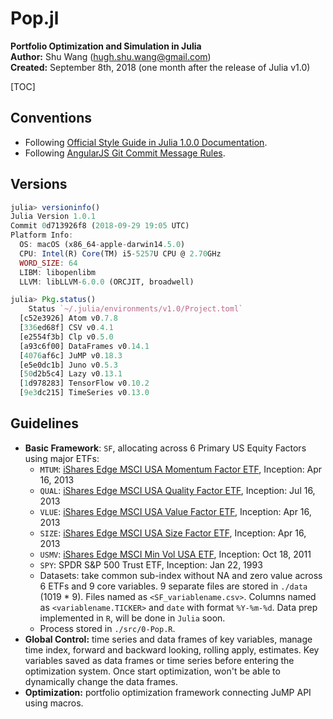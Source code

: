 # Pop.jl

**Portfolio Optimization and Simulation in Julia**  
**Author:** Shu Wang (hugh.shu.wang@gmail.com)  
**Created:** September 8th, 2018 (one month after the release of Julia v1.0)



[TOC]

## Conventions

- Following [Official Style Guide in Julia 1.0.0 Documentation](https://docs.julialang.org/en/v1/manual/style-guide/index.html).
- Following [AngularJS Git Commit Message Rules](https://gist.github.com/stephenparish/9941e89d80e2bc58a153).

## Versions

```julia
julia> versioninfo()
Julia Version 1.0.1
Commit 0d713926f8 (2018-09-29 19:05 UTC)
Platform Info:
  OS: macOS (x86_64-apple-darwin14.5.0)
  CPU: Intel(R) Core(TM) i5-5257U CPU @ 2.70GHz
  WORD_SIZE: 64
  LIBM: libopenlibm
  LLVM: libLLVM-6.0.0 (ORCJIT, broadwell)

julia> Pkg.status()
    Status `~/.julia/environments/v1.0/Project.toml`
  [c52e3926] Atom v0.7.8
  [336ed68f] CSV v0.4.1
  [e2554f3b] Clp v0.5.0
  [a93c6f00] DataFrames v0.14.1
  [4076af6c] JuMP v0.18.3
  [e5e0dc1b] Juno v0.5.3
  [50d2b5c4] Lazy v0.13.1
  [1d978283] TensorFlow v0.10.2
  [9e3dc215] TimeSeries v0.13.0

```



## Guidelines

- **Basic Framework**: `SF`, allocating across 6 Primary US Equity Factors using major ETFs:
  - `MTUM`: [iShares Edge MSCI USA Momentum Factor ETF](https://www.ishares.com/us/products/251614/ishares-msci-usa-momentum-factor-etf), Inception: Apr 16, 2013
  - `QUAL`: [iShares Edge MSCI USA Quality Factor ETF](https://www.ishares.com/us/products/256101/ishares-msci-usa-quality-factor-etf), Inception: Jul 16, 2013
  - `VLUE`: [iShares Edge MSCI USA Value Factor ETF](https://www.ishares.com/us/products/251616/ishares-msci-usa-value-factor-etf), Inception: Apr 16, 2013
  - `SIZE`: [iShares Edge MSCI USA Size Factor ETF](https://www.ishares.com/us/products/251465/ishares-msci-usa-size-factor-etf), Inception: Apr 16, 2013
  - `USMV`: [iShares Edge MSCI Min Vol USA ETF](https://www.ishares.com/us/products/239695/ishares-msci-usa-minimum-volatility-etf), Inception: Oct 18, 2011
  - `SPY`: SPDR S&P 500 Trust ETF, Inception: Jan 22, 1993
  - Datasets: take common sub-index without NA and zero value across 6 ETFs and 9 core variables. 9 separate files are stored in `./data` (1019 * 9). Files named as `<SF_variablename.csv>`. Columns named as `<variablename.TICKER>` and `date` with format `%Y-%m-%d`. Data prep implemented in `R`, will be done in `Julia` soon. 
  - Process stored in `./src/0-Pop.R`.
- **Global Control:** time series and data frames of key variables, manage time index, forward and backward looking, rolling apply, estimates. Key variables saved as data frames or time series before entering the optimization system. Once start optimization, won't be able to dynamically change the data frames.
- **Optimization:** portfolio optimization framework connecting JuMP API using macros.


































